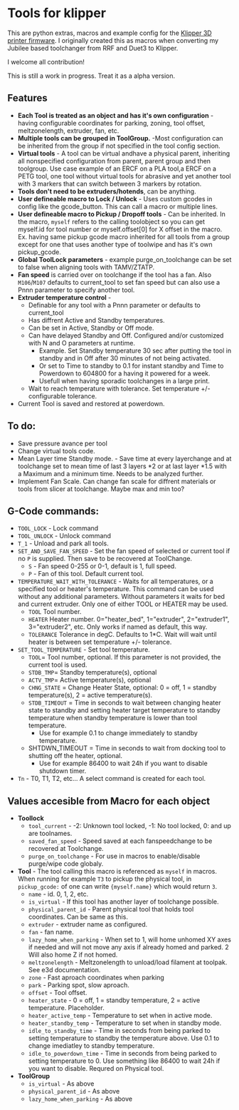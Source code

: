 # Tools for klipper

This are python extras, macros and example config for the
[Klipper 3D printer firmware](https://github.com/Klipper3d/klipper). I
originally created this as macros when converting my Jubilee based
toolchanger from RRF and Duet3 to Klipper.

I welcome all contribution!

This is still a work in progress. Treat it as a alpha version.

## Features

* **Each Tool is treated as an object and has it's own configuration** -
having configurable coordinates for parking, zoning, tool offset, 
meltzonelength, extruder, fan, etc.
*  **Multiple tools can be grouped in ToolGroup.** -Most configuration can
be inherited from the group if not specified in the tool config section.
*  **Virtual tools** - A tool can be virtual andhave a physical parent,
inheriting all nonspecified configuration from parent, parent group and
then toolgroup. Use case example of an ERCF on a PLA tool,a ERCF on a 
PETG tool, one tool without virtual tools for abrasive and yet another
tool with 3 markers that can switch between 3 markers by rotation.
* **Tools don't need to be extruders/hotends**, can be anything.
* **User defineable macro to Lock / Unlock** - Uses custom gcodes in config 
like the gcode_button. This can call a macro or multiple lines. 
* **User defineable macro to Pickup / Dropoff tools** - Can be inherited.
In the macro, `myself` refers to the calling toolobject so you can get 
myself.id for tool number or myself.offset[0] for X offset in the macro.
Ex. having same pickup gcode macro inherited for all tools from a group 
except for one that uses another type of toolwipe and has it's own pickup_gcode.
* **Global ToolLock parameters** - example purge_on_toolchange can be set 
to false when aligning tools with TAMV/ZTATP.
* **Fan speed** is carried over on toolchange if the tool has a fan. Also
`M106`/`M107` defaults to current_tool to set fan speed but can also use a Pnnn 
parameter to specify another tool.
* **Extruder temperature control** - 
  - Definable for any tool with a Pnnn parameter or defaults to current_tool
  - Has diffrent Active and Standby temperatures.
  - Can be set in Active, Standby or Off mode.
  - Can have delayed Standby and Off. Configured and/or customized with N and O parameters at runtime.
    - Example. Set Standby temperature 30 sec after putting the tool in standby and in Off after 30 minutes of not being activated.
    - Or set to Time to standby to 0.1 for instant standby and Time to Powerdown to 604800 for a having it powered for a week.
    - Usefull when having sporadic toolchanges in a large print.
  - Wait to reach temperature with tolerance. Set temperature +/- configurable tolerance.
* Current Tool is saved and restored at powerdown.

## To do:
* Save pressure avance per tool
* Change virtual tools code.
* Mean Layer time Standby mode. - Save time at every layerchange and at toolchange set to mean time of last 3 layers *2 or at last layer *1.5 with a Maximum and a minimum time. Needs to be analyzed further.
* Implement Fan Scale. Can change fan scale for diffrent materials or tools from slicer at toolchange. Maybe max and min too?

## G-Code commands:
* `TOOL_LOCK` - Lock command
* `TOOL_UNLOCK` - Unlock command
* `T_1` - Unload and park all tools.
* `SET_AND_SAVE_FAN_SPEED` - Set the fan speed of selected or current tool if no `P` is supplied. Then save to be recovered at ToolChange.
  * `S` - Fan speed 0-255 or 0-1, default is 1, full speed.
  * `P` - Fan of this tool. Default current tool.
* `TEMPERATURE_WAIT_WITH_TOLERANCE` - Waits for all temperatures, or a specified tool or heater's temperature.
This command can be used without any additional parameters. Without parameters it waits for bed and current extruder. Only one of either TOOL or HEATER may be used.
  - `TOOL` Tool number.
  - `HEATER` Heater number. 0="heater_bed", 1="extruder", 2="extruder1", 3="extruder2", etc. Only works if named as default, this way.
  - `TOLERANCE` Tolerance in degC. Defaults to 1*C. Wait will wait until heater is between set temperature +/- tolerance.
* `SET_TOOL_TEMPERATURE` - Set tool temperature.
  * `TOOL`= Tool number, optional. If this parameter is not provided, the current tool is used.
  * `STDB_TMP`= Standby temperature(s), optional
  * `ACTV_TMP`= Active temperature(s), optional
  * `CHNG_STATE` = Change Heater State, optional: 0 = off, 1 = standby temperature(s), 2 = active temperature(s).
  * `STDB_TIMEOUT` = Time in seconds to wait between changing heater state to standby and setting heater target temperature to standby temperature when standby temperature is lower than tool temperature.
    * Use for example 0.1 to change immediately to standby temperature.
  * SHTDWN_TIMEOUT = Time in seconds to wait from docking tool to shutting off the heater, optional.
    * Use for example 86400 to wait 24h if you want to disable shutdown timer.
* `Tn` - T0, T1, T2, etc... A select command is created for each tool.

## Values accesible from Macro for each object
- **Toollock**
  - `tool_current` - -2: Unknown tool locked, -1: No tool locked, 0: and up are toolnames.
  - `saved_fan_speed` - Speed saved at each fanspeedchange to be recovered at Toolchange.
  - `purge_on_toolchange` - For use in macros to enable/disable purge/wipe code globaly.
- **Tool** - The tool calling this macro is referenced as `myself` in macros. When running for example `T3` to pickup the physical tool, in `pickup_gcode:` of one can write `{myself.name}` which would return `3`.
  - `name` - id. 0, 1, 2, etc.
  - `is_virtual` - If this tool has another layer of toolchange possible.
  - `physical_parent_id` - Parent physical tool that holds tool coordinates. Can be same as this.
  - `extruder` - extruder name as configured.
  - `fan` - fan name.
  - `lazy_home_when_parking` - When set to 1, will home unhomed XY axes if needed and will not move any axis if already homed and parked. 2 Will also home Z if not homed.
  - `meltzonelength` - Meltzonelength to unload/load filament at toolpak. See e3d documentation.
  - `zone` - Fast aproach coordinates when parking
  - `park` - Parking spot, slow aproach.
  - `offset` - Tool offset.
  - `heater_state` - 0 = off, 1 = standby temperature, 2 = active temperature. Placeholder.
  - `heater_active_temp` - Temperature to set when in active mode.
  - `heater_standby_temp` - Temperature to set when in standby mode.
  - `idle_to_standby_time` - Time in seconds from being parked to setting temperature to standby the temperature above. Use 0.1 to change imediatley to standby temperature.
  - `idle_to_powerdown_time` - Time in seconds from being parked to setting temperature to 0. Use something like 86400 to wait 24h if you want to disable. Requred on Physical tool.
- **ToolGroup**
  - `is_virtual` - As above
  - `physical_parent_id` - As above
  - `lazy_home_when_parking` - As above
